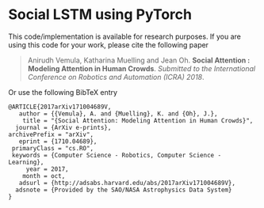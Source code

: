 
# Social LSTM using PyTorch

This code/implementation is available for research purposes. If you are using this code for your work, please cite the following paper

> Anirudh Vemula, Katharina Muelling and Jean Oh. **Social Attention : Modeling Attention in Human Crowds**. *Submitted to the International Conference on Robotics and Automation (ICRA) 2018*.

Or use the following BibTeX entry
```
@ARTICLE{2017arXiv171004689V,
   author = {{Vemula}, A. and {Muelling}, K. and {Oh}, J.},
    title = "{Social Attention: Modeling Attention in Human Crowds}",
  journal = {ArXiv e-prints},
archivePrefix = "arXiv",
   eprint = {1710.04689},
 primaryClass = "cs.RO",
 keywords = {Computer Science - Robotics, Computer Science - Learning},
     year = 2017,
    month = oct,
   adsurl = {http://adsabs.harvard.edu/abs/2017arXiv171004689V},
  adsnote = {Provided by the SAO/NASA Astrophysics Data System}
}
```